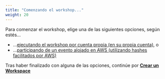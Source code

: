 ```yaml
---
title: "Comenzando el workshop..."
weight: 20
---
```


Para comenzar el workshop, elige una de las siguientes opciones, según estés…

* ...[ejecutando el workshop por cuenta propia (en su propia cuenta)](self_paced/), o
* ...[participando de un evento alojado en AWS (utilizando hashes facilitados por AWS)](aws_event/)

Tras haber finalizado con alguna de las opciones, continúe por [**Crear un Workspace**](./workspace/workspace)
